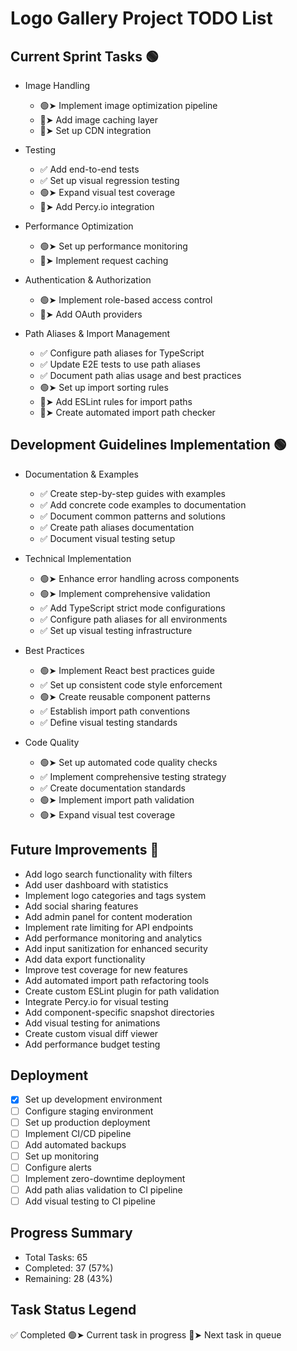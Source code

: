 # Logo Gallery Project TODO List

## Current Sprint Tasks 🟢
- Image Handling
  - 🟢➤ Implement image optimization pipeline
  - 🔴➤ Add image caching layer
  - 🔴➤ Set up CDN integration

- Testing
  - ✅ Add end-to-end tests
  - ✅ Set up visual regression testing
  - 🟢➤ Expand visual test coverage
  - 🔴➤ Add Percy.io integration

- Performance Optimization
  - 🟢➤ Set up performance monitoring
  - 🔴➤ Implement request caching

- Authentication & Authorization
  - 🟢➤ Implement role-based access control
  - 🔴➤ Add OAuth providers

- Path Aliases & Import Management
  - ✅ Configure path aliases for TypeScript
  - ✅ Update E2E tests to use path aliases
  - ✅ Document path alias usage and best practices
  - 🟢➤ Set up import sorting rules
  - 🔴➤ Add ESLint rules for import paths
  - 🔴➤ Create automated import path checker

## Development Guidelines Implementation 🟢
- Documentation & Examples
  - ✅ Create step-by-step guides with examples
  - ✅ Add concrete code examples to documentation
  - ✅ Document common patterns and solutions
  - ✅ Create path aliases documentation
  - ✅ Document visual testing setup

- Technical Implementation
  - 🟢➤ Enhance error handling across components
  - 🟢➤ Implement comprehensive validation
  - ✅ Add TypeScript strict mode configurations
  - ✅ Configure path aliases for all environments
  - ✅ Set up visual testing infrastructure

- Best Practices
  - 🟢➤ Implement React best practices guide
  - ✅ Set up consistent code style enforcement
  - 🟢➤ Create reusable component patterns
  - ✅ Establish import path conventions
  - ✅ Define visual testing standards

- Code Quality
  - 🟢➤ Set up automated code quality checks
  - ✅ Implement comprehensive testing strategy
  - ✅ Create documentation standards
  - 🟢➤ Implement import path validation
  - 🟢➤ Expand visual test coverage

## Future Improvements 🔵
- Add logo search functionality with filters
- Add user dashboard with statistics
- Implement logo categories and tags system
- Add social sharing features
- Add admin panel for content moderation
- Implement rate limiting for API endpoints
- Add performance monitoring and analytics
- Add input sanitization for enhanced security
- Add data export functionality
- Improve test coverage for new features
- Add automated import path refactoring tools
- Create custom ESLint plugin for path validation
- Integrate Percy.io for visual testing
- Add component-specific snapshot directories
- Add visual testing for animations
- Create custom visual diff viewer
- Add performance budget testing

## Deployment
- [x] Set up development environment
- [ ] Configure staging environment
- [ ] Set up production deployment
- [ ] Implement CI/CD pipeline
- [ ] Add automated backups
- [ ] Set up monitoring
- [ ] Configure alerts
- [ ] Implement zero-downtime deployment
- [ ] Add path alias validation to CI pipeline
- [ ] Add visual testing to CI pipeline

## Progress Summary
- Total Tasks: 65
- Completed: 37 (57%)
- Remaining: 28 (43%)

## Task Status Legend
✅ Completed
🟢➤ Current task in progress
🔴➤ Next task in queue 